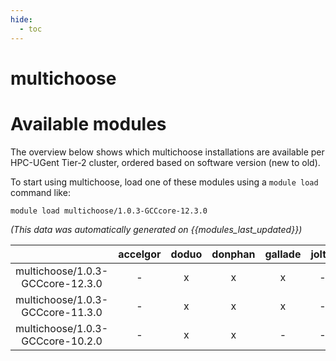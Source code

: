 ```yaml
---
hide:
  - toc
---
```


multichoose
===========

# Available modules


The overview below shows which multichoose installations are available per HPC-UGent Tier-2 cluster, ordered based on software version (new to old).

To start using multichoose, load one of these modules using a `module load` command like:

```shell
module load multichoose/1.0.3-GCCcore-12.3.0
```

*(This data was automatically generated on {{modules_last_updated}})*  

| |accelgor|doduo|donphan|gallade|joltik|shinx|skitty|
| :---: | :---: | :---: | :---: | :---: | :---: | :---: | :---: |
|multichoose/1.0.3-GCCcore-12.3.0|-|x|x|x|-|x|x|
|multichoose/1.0.3-GCCcore-11.3.0|-|x|x|x|-|-|-|
|multichoose/1.0.3-GCCcore-10.2.0|-|x|x|-|-|-|-|

